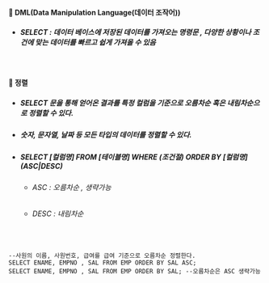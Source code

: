 #### :pushpin: DML(Data Manipulation Language(데이터 조작어)) 
* ##### SELECT : 데이터 베이스에 저장된 데이터를 가져오는 명령문 , 다양한 상황이나 조건에 맞는 데이터를 빠르고 쉽게 가져올 수 있음

<br>

  #### :round_pushpin: 정렬
  * ##### SELECT 문을 통해 얻어온 결과를 특정 컬럼을 기준으로 오름차순 혹은 내림차순으로 정렬할 수 있다.
  * ##### 숫자, 문자열, 날짜 등 모든 타입의 데이터를 정렬할 수 있다.
  * ##### SELECT [컬럼명] FROM [테이블명] WHERE (조건절) ORDER BY [컬럼명] (ASC|DESC)
       * ###### ASC : 오름차순 , 생략가능
       * ###### DESC : 내림차순

<br>

```
--사원의 이름, 사원번호, 급여를 급여 기준으로 오름차순 정렬한다.
SELECT ENAME, EMPNO , SAL FROM EMP ORDER BY SAL ASC; 
SELECT ENAME, EMPNO , SAL FROM EMP ORDER BY SAL; --오름차순은 ASC 생략가능 
```
